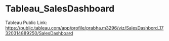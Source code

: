 # Tableau_SalesDashboard
Tableau Public Link:
https://public.tableau.com/app/profile/prabha.m3296/viz/SalesDashbord_17320314889250/SalesDashboard
